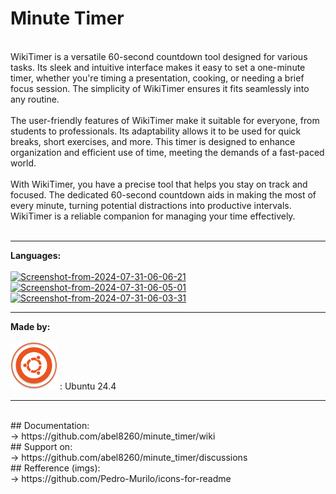# Minute Timer<br/>
<br/>
WikiTimer is a versatile 60-second countdown tool designed for various tasks. Its sleek and intuitive interface makes it easy to set a one-minute timer, whether you're timing a presentation, cooking, or needing a brief focus session. The simplicity of WikiTimer ensures it fits seamlessly into any routine.<br/>
<br/>
The user-friendly features of WikiTimer make it suitable for everyone, from students to professionals. Its adaptability allows it to be used for quick breaks, short exercises, and more. This timer is designed to enhance organization and efficient use of time, meeting the demands of a fast-paced world.<br/>
<br/>
With WikiTimer, you have a precise tool that helps you stay on track and focused. The dedicated 60-second countdown aids in making the most of every minute, turning potential distractions into productive intervals. WikiTimer is a reliable companion for managing your time effectively.<br/>
<br/>
<hr/>
<b>Languages:</b><br/>
<br/>
<a w  href="https://imgbb.com/"><img width="75px" src="https://i.ibb.co/m4qkwN9/Screenshot-from-2024-07-31-06-06-21.png" alt="Screenshot-from-2024-07-31-06-06-21" border="0"></a>
<a href="https://imgbb.com/"><img width="75px"src="https://i.ibb.co/P5t7zGc/Screenshot-from-2024-07-31-06-05-01.png" alt="Screenshot-from-2024-07-31-06-05-01" border="0"></a>
<a href="https://imgbb.com/"><img width="75px" src="https://i.ibb.co/h8cgJPz/Screenshot-from-2024-07-31-06-03-31.png" alt="Screenshot-from-2024-07-31-06-03-31" border="0"></a>
<br/>
<hr/>
<b>Made by:</b><br/>
<br/>
<img width="75px" src="https://github.com/Pedro-Murilo/icons-for-readme/blob/main/.github/ubuntu-icon.svg" alt="Ubuntu Icon" /> : Ubuntu 24.4<br/>
<hr/><br/>
## Documentation:<br/>
-> https://github.com/abel8260/minute_timer/wiki
<br/>
## Support on:<br/>
-> https://github.com/abel8260/minute_timer/discussions
<br/>
## Refference (imgs):<br/>
-> https://github.com/Pedro-Murilo/icons-for-readme
